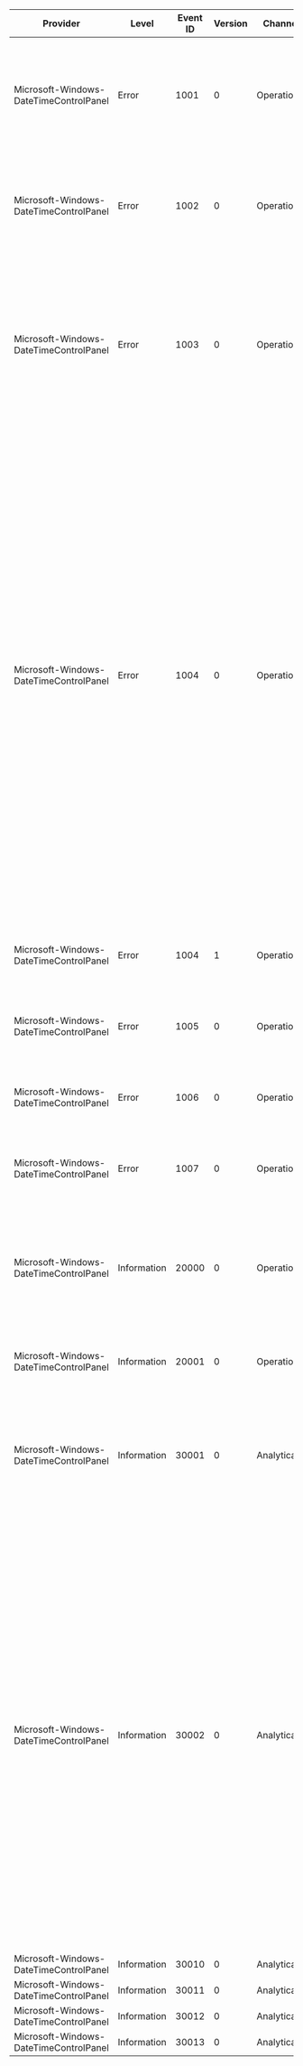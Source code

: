 Provider                                |  Level        |  Event ID  |  Version  |  Channel      |  Task                                                    |  Opcode                                     |  Keyword  |  Message
----------------------------------------|---------------|------------|-----------|---------------|----------------------------------------------------------|---------------------------------------------|-----------|-------------------------------------------------------------------------------------------------------------------------------------------------------------------------------------------------------------------------------------------------------------------------------------------------------------------------------------------------------------------------------------------------------------------------------------------------------------------------------------------------------------------------------------------------------------------------------------------------------------------------------------------------------------------------------------------------------------------------------------------------------------------------------------------------------------------------------------------------------------------------------------------------------------------------------------------------------------------------------------
Microsoft-Windows-DateTimeControlPanel  |  Error        |  1001      |  0        |  Operational  |  Date/Time Control Panel Applet time zone functionality  |  Date/Time Control Panel Applet operations  |           |  Time zone operation failed because the required time zone names are missing or corrupt. To correct this error, you will need to update the "{TimeZoneKey}" to have correct values in one of the following subkeys: "{TimeZoneDisplay}" or "{TimeZoneMUIDisplay}".
Microsoft-Windows-DateTimeControlPanel  |  Error        |  1002      |  0        |  Operational  |  Date/Time Control Panel Applet time zone functionality  |  Date/Time Control Panel Applet operations  |           |  Time zone operation failed because the required time zone data is missing or corrupt. To correct this error, you will need to update the values of the "{TimeZoneKey}" to have a correct value in the "{SubKey}" subkey.
Microsoft-Windows-DateTimeControlPanel  |  Error        |  1003      |  0        |  Operational  |  Date/Time Control Panel Applet time zone functionality  |  Date/Time Control Panel Applet operations  |           |  The attempt to set the system time failed with the following parameters: wYear: {wYear}, wMonth: {wMonth}, wDayOfWeek: {wDayOfWeek}, wDay: {wDay}, wHour: {wHour}, wMinute: {wMinute}, wSecond: {wSecond}, wMilliseconds: {wMilliseconds}. SetLocalTime () returned an error. Error code is {ErrorCode}. Error message is: "{wYear}0".
Microsoft-Windows-DateTimeControlPanel  |  Error        |  1004      |  0        |  Operational  |  Date/Time Control Panel Applet time zone functionality  |  Date/Time Control Panel Applet operations  |           |  The attempt to set the time zone with the following parameters failed. Bias: {Bias} minute(s), Standard name: "{StandardName}", StandardDate.wYear: {SystemDate.wYear}, StandardDate.wMonth: {SystemDate.wMonth}, StandardDate.wDayOfWeek: {SystemDate.wDayOfWeek}, StandardDate.wDay: {SystemDate.wDay}, StandardDate.wHour: {SystemDate.wHour}, StandardDate.wMinute: {SystemDate.wMinute}, StandardDate.wSecond: {SystemDate.wSecond}, StandardDate.wMilliseconds: {Bias}0, Standard bias: {Bias}1 minute(s), Daylight saving name: "{Bias}2", DaylightDate.wYear: {Bias}3, DaylightDate.wMonth: {Bias}4, DaylightDate.wDayOfWeek: {Bias}5, DaylightDate.wDay: {Bias}6, DaylightDate.wHour: {Bias}7, DaylightDate.wMinute: {Bias}8, DaylightDate.wSecond: {Bias}9, DaylightDate.wMilliseconds: {StandardName}0, Daylight saving bias: {StandardName}1 minute(s). SetTimeZoneInformation() returned an error. Error code is {StandardName}2. Error message is: "{StandardName}3".
Microsoft-Windows-DateTimeControlPanel  |  Error        |  1004      |  1        |  Operational  |  Date/Time Control Panel Applet time zone functionality  |  Date/Time Control Panel Applet operations  |           |  The attempt to set the system time zone to "{Time Zone}" returned an error. Error code is {ErrorCode}. Error message is: "{ErrorMessage}".
Microsoft-Windows-DateTimeControlPanel  |  Error        |  1005      |  0        |  Operational  |  Date/Time Control Panel Applet time zone functionality  |  Date/Time Control Panel Applet operations  |           |  The attempt to set the system time zone to "{Time Zone}" returned an error. Error code is {ErrorCode}. The time zone has been made obsolete.
Microsoft-Windows-DateTimeControlPanel  |  Error        |  1006      |  0        |  Operational  |  Date/Time Control Panel Applet time zone functionality  |  Date/Time Control Panel Applet operations  |           |  The attempt to set the system time zone to "{Time Zone}" returned an error. Error code is {ErrorCode}. The time zone is unrecognised.
Microsoft-Windows-DateTimeControlPanel  |  Error        |  1007      |  0        |  Operational  |  Date/Time Control Panel Applet time zone functionality  |  Date/Time Control Panel Applet operations  |           |  The attempt to set the system time zone to "{Time Zone}" returned an error. Error code is {ErrorCode}. The time zone data is unreadable.
Microsoft-Windows-DateTimeControlPanel  |  Information  |  20000     |  0        |  Operational  |  Date/Time Control Panel Applet time zone functionality  |  Date/Time Control Panel Applet operations  |           |  The system time was set successfully with the following parameters: wYear: {wYear}, wMonth: {wMonth}, wDayOfWeek: {wDayOfWeek}, wDay: {wDay}, wHour: {wHour}, wMinute: {wMinute}, wSecond: {wSecond}, wMilliseconds: {wMilliseconds}.
Microsoft-Windows-DateTimeControlPanel  |  Information  |  20001     |  0        |  Operational  |  Date/Time Control Panel Applet time zone functionality  |  Date/Time Control Panel Applet operations  |           |  The system time zone was successfully set to "{Time Zone}".
Microsoft-Windows-DateTimeControlPanel  |  Information  |  30001     |  0        |  Analytical   |  Date/Time Control Panel Applet time zone functionality  |  Date/Time Control Panel Applet operations  |           |  The system time was set successfully with the following parameters: wYear: {wYear}, wMonth: {wMonth}, wDayOfWeek: {wDayOfWeek}, wDay: {wDay}, wHour: {wHour}, wMinute: {wMinute}, wSecond: {wSecond}, wMilliseconds: {wMilliseconds}.
Microsoft-Windows-DateTimeControlPanel  |  Information  |  30002     |  0        |  Analytical   |  Date/Time Control Panel Applet time zone functionality  |  Date/Time Control Panel Applet operations  |           |  The time zone was set successfully with the following parameters. Bias: {Bias} minute(s), Standard name: "{StandardName}", StandardDate.wYear: {SystemDate.wYear}, StandardDate.wMonth: {SystemDate.wMonth}, StandardDate.wDayOfWeek: {SystemDate.wDayOfWeek}, StandardDate.wDay: {SystemDate.wDay}, StandardDate.wHour: {SystemDate.wHour}, StandardDate.wMinute: {SystemDate.wMinute}, StandardDate.wSecond: {SystemDate.wSecond}, StandardDate.wMilliseconds: {Bias}0, Standard bias: {Bias}1 minute(s), Daylight saving name: "{Bias}2", DaylightDate.wYear: {Bias}3, DaylightDate.wMonth: {Bias}4, DaylightDate.wDayOfWeek: {Bias}5, DaylightDate.wDay: {Bias}6, DaylightDate.wHour: {Bias}7, DaylightDate.wMinute: {Bias}8, DaylightDate.wSecond: {Bias}9, DaylightDate.wMilliseconds: {StandardName}0, Daylight saving bias: {StandardName}1 minute(s).
Microsoft-Windows-DateTimeControlPanel  |  Information  |  30010     |  0        |  Analytical   |  PerfTrack_DisplayClockFlyout                            |  Start                                      |           |
Microsoft-Windows-DateTimeControlPanel  |  Information  |  30011     |  0        |  Analytical   |  PerfTrack_DisplayClockFlyout                            |  Stop                                       |           |
Microsoft-Windows-DateTimeControlPanel  |  Information  |  30012     |  0        |  Analytical   |  PerfTrack_DisplayClockTooltip                           |  Start                                      |           |
Microsoft-Windows-DateTimeControlPanel  |  Information  |  30013     |  0        |  Analytical   |  PerfTrack_DisplayClockTooltip                           |  Stop                                       |           |